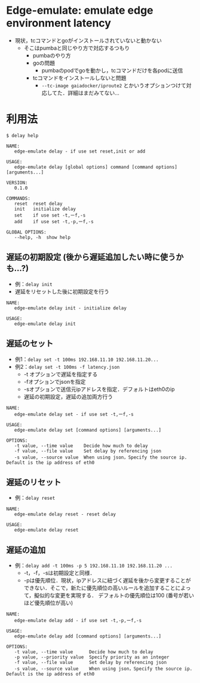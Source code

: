# Edge-emulate: emulate edge environment latency
- 現状，tcコマンドとgoがインストールされていないと動かない
    - そこはpumbaと同じやり方で対応するつもり
        - pumbaのやり方
        - goの問題
            - pumbaのpodでgoを動かし，tcコマンドだけを各podに送信
        - tcコマンドをインストールしないと問題
            - `--tc-image gaiadocker/iproute2` とかいうオプションつけて対応してた．詳細はまだみてない...

# 利用法
```
$ delay help

NAME:
   edge-emulate delay - if use set reset,init or add

USAGE:
   edge-emulate delay [global options] command [command options] [arguments...]

VERSION:
   0.1.0

COMMANDS:
   reset  reset delay
   init   initialize delay
   set    if use set -t,ーf,-s
   add    if use set -t,-p,ーf,-s

GLOBAL OPTIONS:
   --help, -h  show help
```
## 遅延の初期設定 (後から遅延追加したい時に使うかも...?)
- 例：`delay init`
- 遅延をリセットした後に初期設定を行う
```
NAME:
   edge-emulate delay init - initialize delay

USAGE:
   edge-emulate delay init 
```


## 遅延のセット
- 例1：`delay set -t 100ms 192.168.11.10 192.168.11.20...`
- 例2：`delay set -t 100ms -f latency.json`
    - -t オプションで遅延を指定する
    - -fオプションでjsonを指定
    - -sオプションで送信元ipアドレスを指定．デフォルトはeth0のip
    - 遅延の初期設定，遅延の追加両方行う
```
NAME:
   edge-emulate delay set - if use set -t,ーf,-s

USAGE:
   edge-emulate delay set [command options] [arguments...]

OPTIONS:
   -t value, --time value    Decide how much to delay
   -f value, --file value    Set delay by referencing json
   -s value, --source value  When using json，Specify the source ip. Default is the ip address of eth0
```
## 遅延のリセット
- 例：`delay reset`
```
NAME:
   edge-emulate delay reset - reset delay

USAGE:
   edge-emulate delay reset
```

## 遅延の追加
- 例：`delay add -t 100ms -p 5 192.168.11.10 192.168.11.20 ...`
    - -t，-f，-sは初期設定と同様．
    - -pは優先順位．現状，ipアドレスに紐づく遅延を後から変更することができない．そこで，新たに優先順位の高いルールを追加することによって，擬似的な変更を実現する．
    デフォルトの優先順位は100 (番号が若いほど優先順位が高い)
```
NAME:
   edge-emulate delay add - if use set -t,-p,ーf,-s

USAGE:
   edge-emulate delay add [command options] [arguments...]

OPTIONS:
   -t value, --time value      Decide how much to delay
   -p value, --priority value  Specify priority as an integer
   -f value, --file value      Set delay by referencing json
   -s value, --source value    When using json，Specify the source ip. Default is the ip address of eth0
```